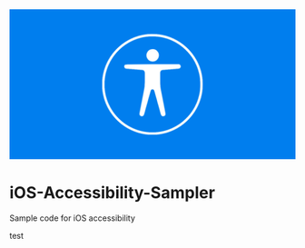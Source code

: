 <div align="center">
    <img src="https://raw.githubusercontent.com/RyoAbe/iOS-Accessibility-Sampler/main/blob/header.png" alt="iOS-Accessibility-Sampler">
</div>

# iOS-Accessibility-Sampler
Sample code for iOS accessibility

test
